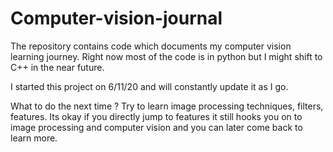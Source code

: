 # Computer-vision-journal
The repository contains code which documents my computer vision learning journey. Right now most of the code is in python but I might shift to C++ in the near future. 

I started this project on 6/11/20 and will 
constantly update it as I go. 

What to do the next time ?
    Try to learn image processing techniques, filters, 
    features. Its okay if you directly jump to features 
    it still hooks you on to image processing and computer 
    vision and you can later come back to learn more. 
